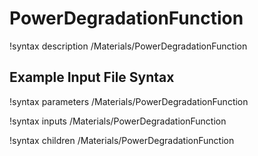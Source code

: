 # PowerDegradationFunction

!syntax description /Materials/PowerDegradationFunction

## Example Input File Syntax

!syntax parameters /Materials/PowerDegradationFunction

!syntax inputs /Materials/PowerDegradationFunction

!syntax children /Materials/PowerDegradationFunction
